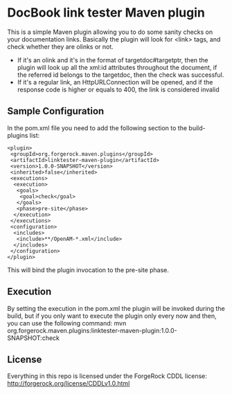 # DocBook link tester Maven plugin

This is a simple Maven plugin allowing you to do some sanity checks on your documentation links. Basically the plugin will look for &lt;link&gt; tags, and check whether they are olinks or not.
* If it's an olink and it's in the format of targetdoc#targetptr, then the plugin will look up all the xml:id attributes throughout the document, if the referred id belongs to the targetdoc, then the check was successful.
* If it's a regular link, an HttpURLConnection will be opened, and if the response code is higher or equals to 400, the link is considered invalid

## Sample Configuration

In the pom.xml file you need to add the following section to the build-plugins list:

    <plugin>
     <groupId>org.forgerock.maven.plugins</groupId>
     <artifactId>linktester-maven-plugin</artifactId>
     <version>1.0.0-SNAPSHOT</version>
     <inherited>false</inherited>
     <executions>
      <execution>
       <goals>
        <goal>check</goal>
       </goals>
       <phase>pre-site</phase>
      </execution>
     </executions>
     <configuration>
      <includes>
       <include>**/OpenAM-*.xml</include>
      </includes>
     </configuration>
    </plugin>

This will bind the plugin invocation to the pre-site phase.

## Execution

By setting the execution in the pom.xml the plugin will be invoked during the build, but if you only want to execute the plugin only every now and then, you can use the following command:
    mvn org.forgerock.maven.plugins:linktester-maven-plugin:1.0.0-SNAPSHOT:check

## License

Everything in this repo is licensed under the ForgeRock CDDL license: http://forgerock.org/license/CDDLv1.0.html
